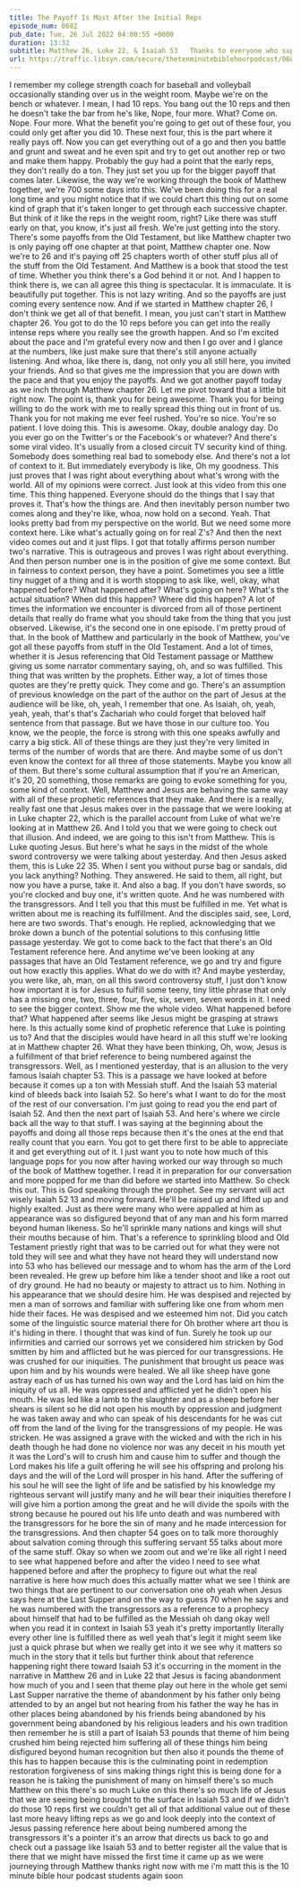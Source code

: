 ```yaml
---
title: The Payoff Is Most After the Initial Reps
episode_num: 0682
pub_date: Tue, 26 Jul 2022 04:00:55 +0000
duration: 13:32
subtitle: Matthew 26, Luke 22, & Isaiah 53   Thanks to everyone who supports TMBH at  You're the reason we can all do this together!  Music written and performed by .
url: https://traffic.libsyn.com/secure/thetenminutebiblehourpodcast/0682_-_The_Payoff_Is_Most_After_the_Initial_Reps.mp3
---
```


 I remember my college strength coach for baseball and volleyball occasionally standing over us in the weight room. Maybe we're on the bench or whatever. I mean, I had 10 reps. You bang out the 10 reps and then he doesn't take the bar from he's like, Nope, four more. What? Come on. Nope. Four more. What the benefit you're going to get out of these four, you could only get after you did 10. These next four, this is the part where it really pays off. Now you can get everything out of a go and then you battle and grunt and sweat and he even spit and try to get out another rep or two and make them happy. Probably the guy had a point that the early reps, they don't really do a ton. They just set you up for the bigger payoff that comes later. Likewise, the way we're working through the book of Matthew together, we're 700 some days into this. We've been doing this for a real long time and you might notice that if we could chart this thing out on some kind of graph that it's taken longer to get through each successive chapter. But think of it like the reps in the weight room, right? Like there was stuff early on that, you know, it's just all fresh. We're just getting into the story. There's some payoffs from the Old Testament, but like Matthew chapter two is only paying off one chapter at that point, Matthew chapter one. Now we're to 26 and it's paying off 25 chapters worth of other stuff plus all of the stuff from the Old Testament. And Matthew is a book that stood the test of time. Whether you think there's a God behind it or not. And I happen to think there is, we can all agree this thing is spectacular. It is immaculate. It is beautifully put together. This is not lazy writing. And so the payoffs are just coming every sentence now. And if we started in Matthew chapter 26, I don't think we get all of that benefit. I mean, you just can't start in Matthew chapter 26. You got to do the 10 reps before you can get into the really intense reps where you really see the growth happen. And so I'm excited about the pace and I'm grateful every now and then I go over and I glance at the numbers, like just make sure that there's still anyone actually listening. And whoa, like there is, dang, not only you all still here, you invited your friends. And so that gives me the impression that you are down with the pace and that you enjoy the payoffs. And we got another payoff today as we inch through Matthew chapter 26. Let me pivot toward that a little bit right now. The point is, thank you for being awesome. Thank you for being willing to do the work with me to really spread this thing out in front of us. Thank you for not making me ever feel rushed. You're so nice. You're so patient. I love doing this. This is awesome. Okay, double analogy day. Do you ever go on the Twitter's or the Facebook's or whatever? And there's some viral video. It's usually from a closed circuit TV security kind of thing. Somebody does something real bad to somebody else. And there's not a lot of context to it. But immediately everybody is like, Oh my goodness. This just proves that I was right about everything about what's wrong with the world. All of my opinions were correct. Just look at this video from this one time. This thing happened. Everyone should do the things that I say that proves it. That's how the things are. And then inevitably person number two comes along and they're like, whoa, now hold on a second. Yeah. That looks pretty bad from my perspective on the world. But we need some more context here. Like what's actually going on for real Z's? And then the next video comes out and it just flips. I got that totally affirms person number two's narrative. This is outrageous and proves I was right about everything. And then person number one is in the position of give me some context. But in fairness to context person, they have a point. Sometimes you see a little tiny nugget of a thing and it is worth stopping to ask like, well, okay, what happened before? What happened after? What's going on here? What's the actual situation? When did this happen? Where did this happen? A lot of times the information we encounter is divorced from all of those pertinent details that really do frame what you should take from the thing that you just observed. Likewise, it's the second one in one episode. I'm pretty proud of that. In the book of Matthew and particularly in the book of Matthew, you've got all these payoffs from stuff in the Old Testament. And a lot of times, whether it is Jesus referencing that Old Testament passage or Matthew giving us some narrator commentary saying, oh, and so was fulfilled. This thing that was written by the prophets. Either way, a lot of times those quotes are they're pretty quick. They come and go. There's an assumption of previous knowledge on the part of the author on the part of Jesus at the audience will be like, oh, yeah, I remember that one. As Isaiah, oh, yeah, yeah, yeah, that's that's Zachariah who could forget that beloved half sentence from that passage. But we have those in our culture too. You know, we the people, the force is strong with this one speaks awfully and carry a big stick. All of these things are they just they're very limited in terms of the number of words that are there. And maybe some of us don't even know the context for all three of those statements. Maybe you know all of them. But there's some cultural assumption that if you're an American, it's 20, 20 something, those remarks are going to evoke something for you, some kind of context. Well, Matthew and Jesus are behaving the same way with all of these prophetic references that they make. And there is a really, really fast one that Jesus makes over in the passage that we were looking at in Luke chapter 22, which is the parallel account from Luke of what we're looking at in Matthew 26. And I told you that we were going to check out that illusion. And indeed, we are going to this isn't from Matthew. This is Luke quoting Jesus. But here's what he says in the midst of the whole sword controversy we were talking about yesterday. And then Jesus asked them, this is Luke 22 35. When I sent you without purse bag or sandals, did you lack anything? Nothing. They answered. He said to them, all right, but now you have a purse, take it. And also a bag. If you don't have swords, so you're clocked and buy one, it's written quote. And he was numbered with the transgressors. And I tell you that this must be fulfilled in me. Yet what is written about me is reaching its fulfillment. And the disciples said, see, Lord, here are two swords. That's enough. He replied, acknowledging that we broke down a bunch of the potential solutions to this confusing little passage yesterday. We got to come back to the fact that there's an Old Testament reference here. And anytime we've been looking at any passages that have an Old Testament reference, we go and try and figure out how exactly this applies. What do we do with it? And maybe yesterday, you were like, ah, man, on all this sword controversy stuff, I just don't know how important it is for Jesus to fulfill some teeny, tiny little phrase that only has a missing one, two, three, four, five, six, seven, seven words in it. I need to see the bigger context. Show me the whole video. What happened before that? What happened after seems like Jesus might be grasping at straws here. Is this actually some kind of prophetic reference that Luke is pointing us to? And that the disciples would have heard in all this stuff we're looking at in Matthew chapter 26. What they have been thinking, Oh, wow, Jesus is a fulfillment of that brief reference to being numbered against the transgressors. Well, as I mentioned yesterday, that is an allusion to the very famous Isaiah chapter 53. This is a passage we have looked at before because it comes up a ton with Messiah stuff. And the Isaiah 53 material kind of bleeds back into Isaiah 52. So here's what I want to do for the most of the rest of our conversation. I'm just going to read you the end part of Isaiah 52. And then the next part of Isaiah 53. And here's where we circle back all the way to that stuff. I was saying at the beginning about the payoffs and doing all those reps because then it's the ones at the end that really count that you earn. You got to get there first to be able to appreciate it and get everything out of it. I just want you to note how much of this language pops for you now after having worked our way through so much of the book of Matthew together. I read it in preparation for our conversation and more popped for me than did before we started into Matthew. So check this out. This is God speaking through the prophet. See my servant will act wisely Isaiah 52 13 and moving forward. He'll be raised up and lifted up and highly exalted. Just as there were many who were appalled at him as appearance was so disfigured beyond that of any man and his form marred beyond human likeness. So he'll sprinkle many nations and kings will shut their mouths because of him. That's a reference to sprinkling blood and Old Testament priestly right that was to be carried out for what they were not told they will see and what they have not heard they will understand now into 53 who has believed our message and to whom has the arm of the Lord been revealed. He grew up before him like a tender shoot and like a root out of dry ground. He had no beauty or majesty to attract us to him. Nothing in his appearance that we should desire him. He was despised and rejected by men a man of sorrows and familiar with suffering like one from whom men hide their faces. He was despised and we esteemed him not. Did you catch some of the linguistic source material there for Oh brother where art thou is it's hiding in there. I thought that was kind of fun. Surely he took up our infirmities and carried our sorrows yet we considered him stricken by God smitten by him and afflicted but he was pierced for our transgressions. He was crushed for our iniquities. The punishment that brought us peace was upon him and by his wounds were healed. We all like sheep have gone astray each of us has turned his own way and the Lord has laid on him the iniquity of us all. He was oppressed and afflicted yet he didn't open his mouth. He was led like a lamb to the slaughter and as a sheep before her shears is silent so he did not open his mouth by oppression and judgment he was taken away and who can speak of his descendants for he was cut off from the land of the living for the transgressions of my people. He was stricken. He was assigned a grave with the wicked and with the rich in his death though he had done no violence nor was any deceit in his mouth yet it was the Lord's will to crush him and cause him to suffer and though the Lord makes his life a guilt offering he will see his offspring and prolong his days and the will of the Lord will prosper in his hand. After the suffering of his soul he will see the light of life and be satisfied by his knowledge my righteous servant will justify many and he will bear their iniquities therefore I will give him a portion among the great and he will divide the spoils with the strong because he poured out his life unto death and was numbered with the transgressors for he bore the sin of many and he made intercession for the transgressions. And then chapter 54 goes on to talk more thoroughly about salvation coming through this suffering servant 55 talks about more of the same stuff. Okay so when we zoom out and we're like all right I need to see what happened before and after the video I need to see what happened before and after the prophecy to figure out what the real narrative is here how much does this actually matter what we see I think are two things that are pertinent to our conversation one oh yeah when Jesus says here at the Last Supper and on the way to guess 70 when he says and he was numbered with the transgressors as a reference to a prophecy about himself that had to be fulfilled as the Messiah oh dang okay well when you read it in context in Isaiah 53 yeah it's pretty importantly literally every other line is fulfilled there as well yeah that's legit it might seem like just a quick phrase but when we really get into it we see why it matters so much in the story that it tells but further think about that reference happening right there toward Isaiah 53 it's occurring in the moment in the narrative in Matthew 26 and in Luke 22 that Jesus is facing abandonment how much of you and I seen that theme play out here in the whole get semi Last Supper narrative the theme of abandonment by his father only being attended to by an angel but not hearing from his father the way he has in other places being abandoned by his friends being abandoned by his government being abandoned by his religious leaders and his own tradition then remember he is still a part of Isaiah 53 pounds that theme of him being crushed him being rejected him suffering all of these things him being disfigured beyond human recognition but then also it pounds the theme of this has to happen because this is the culminating point in redemption restoration forgiveness of sins making things right this is being done for a reason he is taking the punishment of many on himself there's so much Matthew on this there's so much Luke on this there's so much life of Jesus that we are seeing being brought to the surface in Isaiah 53 and if we didn't do those 10 reps first we couldn't get all of that additional value out of these last more heavy lifting reps as we go and look deeply into the context of Jesus passing reference here about being numbered among the transgressors it's a pointer it's an arrow that directs us back to go and check out a passage like Isaiah 53 and to better register all the value that is there that we might have missed the first time it came up as we were journeying through Matthew thanks right now with me i'm matt this is the 10 minute bible hour podcast students again soon
